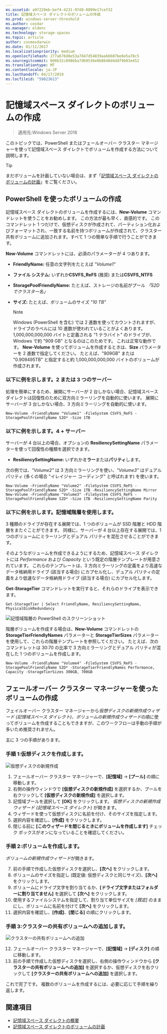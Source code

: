 ```yaml
---
ms.assetid: a9f229eb-bef4-4231-97d0-0899e17cef32
title: 記憶域スペース ダイレクトのボリュームの作成
ms.prod: windows-server-threshold
ms.author: cosdar
ms.manager: eldenc
ms.technology: storage-spaces
ms.topic: article
author: cosmosdarwin
ms.date: 01/11/2017
ms.localizationpriority: medium
ms.openlocfilehash: 277a676d8e53a7847d54039aab6607be8e5a78c5
ms.sourcegitcommit: 0d0b32c8986ba7db9536e0b8648d4ddf9b03e452
ms.translationtype: MT
ms.contentlocale: ja-JP
ms.lasthandoff: 04/17/2019
ms.locfileid: "59823613"
---
```

# <a name="creating-volumes-in-storage-spaces-direct"></a>記憶域スペース ダイレクトのボリュームの作成

>適用先:Windows Server 2016

このトピックでは、PowerShell またはフェールオーバー クラスター マネージャーを使って記憶域スペース ダイレクトでボリュームを作成する方法について説明します。

   >[!TIP]
   >  まだボリュームを計画していない場合は、まず「[記憶域スペース ダイレクトのボリュームの計画](plan-volumes.md)」をご覧ください。

## <a name="create-volumes-using-powershell"></a>PowerShell を使ったボリュームの作成

記憶域スペース ダイレクトのボリュームを作成するには、**New-Volume** コマンドレットを使うことをお勧めします。 この方法が最も早く、直感的です。 このコマンドレット 1 つだけで、仮想ディスクが作成されて、パーティション化およびフォーマットされ、一致する名前を持つボリュームが作成されて、クラスター共有ボリュームに追加されます。すべて 1 つの簡単な手順で行うことができます。

**New-Volume** コマンドレットには、必須のパラメーターが 4 つあります。

- **FriendlyName:** 任意の文字列をたとえば *"Volume1"*
- **ファイル システム:** いずれか**CSVFS_ReFS** (推奨) または**CSVFS_NTFS**
- **StoragePoolFriendlyName:** たとえば、ストレージの名前がプール *「S2D でクラスター名」*
- **サイズ:** たとえば、ボリュームのサイズ *"10 TB"*

   >[!NOTE]
   >  Windows (PowerShell を含む) では 2 進数を使ってカウントされますが、ドライブのラベルには 10 進数が使われていることがよくあります。 1,000,000,000,000 バイトと定義される "1 テラバイト" のドライブが、Windows で約 "909 GB" となるのはこのためです。 これは正常な動作です。 **New-Volume** を使ってボリュームを作成するときは、**Size** パラメーターを 2 進数で指定してください。 たとえば、"909GB" または "0.909495TB" と指定すると約 1,000,000,000,000 バイトのボリュームが作成されます。

### <a name="example-with-2-or-3-servers"></a>以下に例を示します。2 または 3 つのサーバー

処理を簡単にするため、展開にサーバーが 2 台しかない場合、記憶域スペース ダイレクトは回復性のために双方向ミラーリングを自動的に使います。 展開にサーバーが 3 台しかない場合、3 方向ミラーリングを自動的に使います。

```
New-Volume -FriendlyName "Volume1" -FileSystem CSVFS_ReFS -StoragePoolFriendlyName S2D* -Size 1TB
```

### <a name="example-with-4-servers"></a>以下に例を示します。4 + サーバー

サーバーが 4 台以上の場合、オプションの **ResiliencySettingName** パラメーターを使って回復性の種類を選択できます。

-   **ResiliencySettingName:** いずれか**ミラー**または**パリティ**します。

次の例では、*"Volume2"* は 3 方向ミラーリングを使い、*"Volume3"* はデュアル パリティ (多くの場合 "イレイジャー コーディング" と呼ばれます) を使います。

```
New-Volume -FriendlyName "Volume2" -FileSystem CSVFS_ReFS -StoragePoolFriendlyName S2D* -Size 1TB -ResiliencySettingName Mirror
New-Volume -FriendlyName "Volume3" -FileSystem CSVFS_ReFS -StoragePoolFriendlyName S2D* -Size 1TB -ResiliencySettingName Parity
```

### <a name="example-using-storage-tiers"></a>以下に例を示します。記憶域階層を使用します。

3 種類のドライブが存在する展開では、1 つのボリュームが SSD 階層と HDD 階層をまたぐことができます。 同様に、サーバーが 4 台以上存在する展開では、1 つのボリュームにミラーリングとデュアル パリティを混在させることができます。

そのようなボリュームを作成できるようにするため、記憶域スペース ダイレクトには *Performance* および *Capacity* という既定の階層テンプレートが用意されています。 これらのテンプレートは、3 方向ミラーリングの定義をより高速なデータ格納用ドライブ (該当する場合) にカプセル化し、デュアル パリティの定義をより低速なデータ格納用ドライブ (該当する場合) にカプセル化します。

**Get-StorageTier** コマンドレットを実行すると、それらのドライブを表示できます。

```
Get-StorageTier | Select FriendlyName, ResiliencySettingName, PhysicalDiskRedundancy
```

![記憶域階層の PowerShell のスクリーンショット](media/creating-volumes/storage-tiers-screenshot.png)

階層ボリュームを作成する場合は、**New-Volume** コマンドレットの **StorageTierFriendlyNames** パラメーターと **StorageTierSizes** パラメーターを使用して、これらの階層テンプレートを参照してください。 たとえば、次のコマンドレットは 30:70 の比率で 3 方向ミラーリングとデュアル パリティが混在した 1 つのボリュームを作成します。

```
New-Volume -FriendlyName "Volume4" -FileSystem CSVFS_ReFS -StoragePoolFriendlyName S2D* -StorageTierFriendlyNames Performance, Capacity -StorageTierSizes 300GB, 700GB
```

## <a name="create-volumes-using-failover-cluster-manager"></a>フェールオーバー クラスター マネージャーを使ったボリュームの作成

フェイルオーバー クラスター マネージャーから*仮想ディスクの新規作成ウィザード (記憶域スペース ダイレクト)*、*ボリュームの新規作成ウィザード*の順に使ってボリュームを作成することもできますが、このワークフローは手動の手順が多いため推奨されません。

主に 3 つの手順があります。

### <a name="step-1-create-virtual-disk"></a>手順 1:仮想ディスクを作成します。

![仮想ディスクの新規作成](media/creating-volumes/GUI-Step-1.png)

1. フェールオーバー クラスター マネージャーで、**[記憶域]** -> **[プール]** の順に移動します。
2. 右側の操作ウィンドウで **[仮想ディスクの新規作成]** を選択するか、プールを右クリックして **[仮想ディスクの新規作成]** を選択します。
3. 記憶域プールを選択して **[OK]** をクリックします。 *仮想ディスクの新規作成ウィザード (記憶域スペース ダイレクト)* が開きます。
4. ウィザードを使って仮想ディスクに名前を付け、そのサイズを指定します。
5. 選択内容を確認し、**[作成]** をクリックします。
6. 閉じる前に **[このウィザードを閉じるときにボリュームを作成します]** チェック ボックスがオンになっていることを確認してください。

### <a name="step-2-create-volume"></a>手順 2:ボリュームを作成します。

*ボリュームの新規作成ウィザード*が開きます。

7. 前の手順で作成した仮想ディスクを選択し、**[次へ]** をクリックします。
8. ボリュームのサイズを指定し (既定値: 仮想ディスクと同じサイズ)、**[次へ]** をクリックします。 
9. ボリュームにドライブ文字を割り当てるか、**[ドライブ文字またはフォルダーに割り当てません]** を選択して **[次へ]** をクリックします。
10. 使用するファイルシステムを指定して、割り当て単位サイズを *[既定]* のままにし、ボリュームに名前を付けて **[次へ]** をクリックします。
11. 選択内容を確認し、**[作成]**、**[閉じる]** の順にクリックします。

### <a name="step-3-add-to-cluster-shared-volumes"></a>手順 3:クラスターの共有ボリュームへの追加します。

![クラスターの共有ボリュームへの追加](media/creating-volumes/GUI-Step-2.png)

12. フェールオーバー クラスター マネージャーで、**[記憶域]** -> **[ディスク]** の順に移動します。
13. 前の手順で作成した仮想ディスクを選択し、右側の操作ウィンドウから **[クラスターの共有ボリュームへの追加]** を選択するか、仮想ディスクを右クリックして **[クラスターの共有ボリュームへの追加]** を選択します。

これで完了です。 複数のボリュームを作成するには、必要に応じて手順を繰り返します。

## <a name="see-also"></a>関連項目

- [記憶域スペース ダイレクトの概要](storage-spaces-direct-overview.md)
- [記憶域スペース ダイレクトのボリュームの計画](plan-volumes.md)
